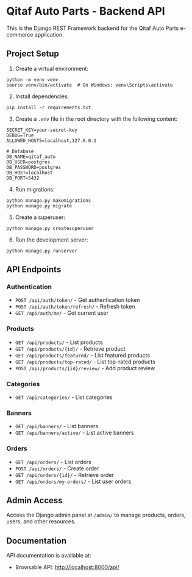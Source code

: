 
# Qitaf Auto Parts - Backend API

This is the Django REST Framework backend for the Qitaf Auto Parts e-commerce application.

## Project Setup

1. Create a virtual environment:
```
python -m venv venv
source venv/bin/activate  # On Windows: venv\Scripts\activate
```

2. Install dependencies:
```
pip install -r requirements.txt
```

3. Create a `.env` file in the root directory with the following content:
```
SECRET_KEY=your-secret-key
DEBUG=True
ALLOWED_HOSTS=localhost,127.0.0.1

# Database
DB_NAME=qitaf_auto
DB_USER=postgres
DB_PASSWORD=postgres
DB_HOST=localhost
DB_PORT=5432
```

4. Run migrations:
```
python manage.py makemigrations
python manage.py migrate
```

5. Create a superuser:
```
python manage.py createsuperuser
```

6. Run the development server:
```
python manage.py runserver
```

## API Endpoints

### Authentication
- `POST /api/auth/token/` - Get authentication token
- `POST /api/auth/token/refresh/` - Refresh token
- `GET /api/auth/me/` - Get current user

### Products
- `GET /api/products/` - List products
- `GET /api/products/{id}/` - Retrieve product
- `GET /api/products/featured/` - List featured products
- `GET /api/products/top-rated/` - List top-rated products
- `POST /api/products/{id}/review/` - Add product review

### Categories
- `GET /api/categories/` - List categories

### Banners
- `GET /api/banners/` - List banners
- `GET /api/banners/active/` - List active banners

### Orders
- `GET /api/orders/` - List orders
- `POST /api/orders/` - Create order
- `GET /api/orders/{id}/` - Retrieve order
- `GET /api/orders/my-orders/` - List user orders

## Admin Access

Access the Django admin panel at `/admin/` to manage products, orders, users, and other resources.

## Documentation

API documentation is available at:
- Browsable API: [http://localhost:8000/api/](http://localhost:8000/api/)
